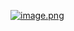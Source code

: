 [![image.png](https://i.postimg.cc/nLKXyf42/Screenshot-2025-05-19-114604.jpg)](https://postimg.cc/6736ZS14)
